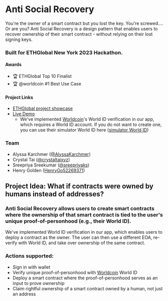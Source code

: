 # Anti Social Recovery

You're the owner of a smart contract but you lost the key. You're screwed…. Or are you? Anti Social Recovery is a design pattern that enables users to recover ownership of their smart contract - without relying on their lost signing keys.

### Built for ETHGlobal New York 2023 Hackathon.

#### Awards

- 🏆 ETHGlobal Top 10 Finalist
- 🏆 @worldcoin #1 Best Use Case

#### Project Links

- [ETHGlobal project showcase](https://ethglobal.com/showcase/a-s-r-spakz)
- [Live Demo](https://anti-social-recovery-club-2.vercel.app/)
  - We've implemented [Worldcoin](https://twitter.com/worldcoin)'s World ID verification in our app, which requires a World ID account. If you do not want to create one, you can use their simulator World ID here ([simulator World ID](https://simulator.worldcoin.org/))

### Team

- Alyssa Karchmer ([@AlyssaKarchmer](https://twitter.com/AlyssaKarchmer))
- Crystal Tai ([@crystaltaixyz](https://twitter.com/crystaltaixyz))
- Sreepriya Sreekumar ([@sreepriyaks](https://twitter.com/sreepriyaks))
- Henry Golden ([HenryGo52269371](https://twitter.com/HenryGo52269371))

## Project Idea: What if contracts were owned by humans instead of addresses?

### Anti Social Recovery allows users to create smart contracts where the ownership of that smart contract is tied to the user's unique proof-of-personhood (e.g., their World ID).

We've implemented World ID verification in our app, which enables users to deploy a contract as the owner. The user can then use a different EOA, re-verify with World ID, and take over ownership of the same contract.

### Actions supported:

- Sign in with wallet
- Verify unique proof-of-personhood with [Worldcoin](https://twitter.com/worldcoin) World ID
- Deploy a smart contract where the proof-of-personhood serves as an input to prove ownership
- Claim rightful ownership of a smart contract owned by a human, not just an address
